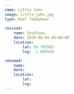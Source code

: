 ```yaml
---
name: Little John
image: little-john.jpg
type: Keel Teddybear
    
rescued:
    name: Southsea
    date: 2019-08-04 00:00:00
    location:
        lat: 50.783565
        lng: -1.085559

rehomed:
    name:
    date:
    location:
        lat:
        lng:
---
```

